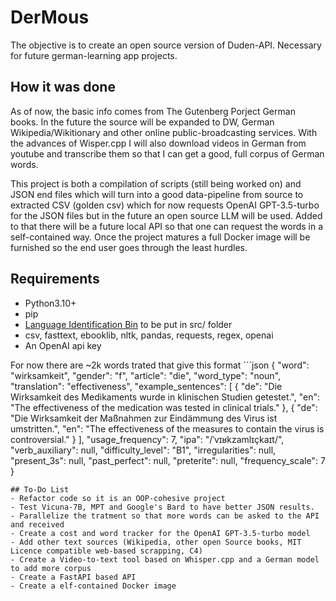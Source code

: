 # DerMous
The objective is to create an open source version of Duden-API. Necessary for future german-learning app projects.

## How it was done
As of now, the basic info comes from The Gutenberg Porject German books. In the future the source will be expanded to DW, German Wikipedia/Wikitionary and other online public-broadcasting services. With the advances of Wisper.cpp I will also download videos in German from youtube and transcribe them so that I can get a good, full corpus of German words.

This project is both a compilation of scripts (still being worked on) and JSON end files which will turn into a good data-pipeline from source to extracted CSV (golden csv) which for now requests OpenAI GPT-3.5-turbo for the JSON files but in the future an open source LLM will be used.
Added to that there will be a future local API so that one can request the words in a self-contained way. Once the project matures a full Docker image will be furnished so the end user goes through the least hurdles.

## Requirements
- Python3.10+
- pip
- [Language Identification Bin](https://fasttext.cc/docs/en/language-identification.html) to be put in src/ folder
- csv, fasttext, ebooklib, nltk, pandas, requests, regex, openai
- An OpenAI api key

For now there are ~2k words trated that give this format ```json
{
    "word": "wirksamkeit",
    "gender": "f",
    "article": "die",
    "word_type": "noun",
    "translation": "effectiveness",
    "example_sentences": [
        {
            "de": "Die Wirksamkeit des Medikaments wurde in klinischen Studien getestet.",
            "en": "The effectiveness of the medication was tested in clinical trials."
        },
        {
            "de": "Die Wirksamkeit der Maßnahmen zur Eindämmung des Virus ist umstritten.",
            "en": "The effectiveness of the measures to contain the virus is controversial."
        }
    ],
    "usage_frequency": 7,
    "ipa": "/ˈvɪʁkzamlɪçkaɪt/",
    "verb_auxiliary": null,
    "difficulty_level": "B1",
    "irregularities": null,
    "present_3s": null,
    "past_perfect": null,
    "preterite": null,
    "frequency_scale": 7
}
```
## To-Do List
- Refactor code so it is an OOP-cohesive project
- Test Vicuna-7B, MPT and Google's Bard to have better JSON results.
- Parallelize the tratment so that more words can be asked to the API and received
- Create a cost and word tracker for the OpenAI GPT-3.5-turbo model
- Add other text sources (Wikipedia, other open Source books, MIT Licence compatible web-based scrapping, C4)
- Create a Video-to-text tool based on Whisper.cpp and a German model to add more corpus
- Create a FastAPI based API
- Create a elf-contained Docker image

